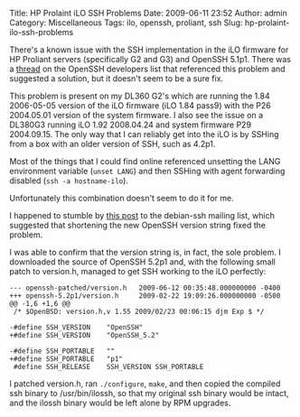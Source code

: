 Title: HP Prolaint iLO SSH Problems
Date: 2009-06-11 23:52
Author: admin
Category: Miscellaneous
Tags: ilo, openssh, proliant, ssh
Slug: hp-prolaint-ilo-ssh-problems

There's a known issue with the SSH implementation in the iLO firmware
for HP Proliant servers (specifically G2 and G3) and OpenSSH 5.1p1.
There was a
[thread](http://marc.info/?l=openssh-unix-dev&m=122095298729858&w=2) on
the OpenSSH developers list that referenced this problem and suggested a
solution, but it doesn't seem to be a sure fix.

This problem is present on my DL360 G2's which are running the 1.84
2006-05-05 version of the iLO firmware (iLO 1.84 pass9) with the P26
2004.05.01 version of the system firmware. I also see the issue on a
DL380G3 running iLO 1.92 2008.04.24 and system firmware P29 2004.09.15.
The only way that I can reliably get into the iLO is by SSHing from a
box with an older version of SSH, such as 4.2p1.

Most of the things that I could find online referenced unsetting the
LANG environment variable (`unset LANG`) and then SSHing with agent forwarding disabled (`ssh -a hostname-ilo`).

Unfortunately this combination doesn't seem to do it for me.

I happened to stumble by [this
post](http://www.mail-archive.com/debian-ssh@lists.debian.org/msg00904.html)
to the debian-ssh mailing list, which suggested that shortening the new
OpenSSH version string fixed the problem.

I was able to confirm that the version string is, in fact, the sole
problem. I downloaded the source of OpenSSH 5.2p1 and, with the
following small patch to version.h, managed to get SSH working to the
iLO perfectly:

~~~~{.diff}
--- openssh-patched/version.h   2009-06-12 00:35:48.000000000 -0400
+++ openssh-5.2p1/version.h     2009-02-22 19:09:26.000000000 -0500
@@ -1,6 +1,6 @@
 /* $OpenBSD: version.h,v 1.55 2009/02/23 00:06:15 djm Exp $ */

-#define SSH_VERSION    "OpenSSH"
+#define SSH_VERSION    "OpenSSH_5.2"

-#define SSH_PORTABLE   ""
+#define SSH_PORTABLE   "p1"
 #define SSH_RELEASE    SSH_VERSION SSH_PORTABLE
~~~~

I patched version.h, ran `./configure`, `make`, and then copied the
compiled ssh binary to /usr/bin/ilossh, so that my original ssh binary
would be intact, and the ilossh binary would be left alone by RPM
upgrades.
